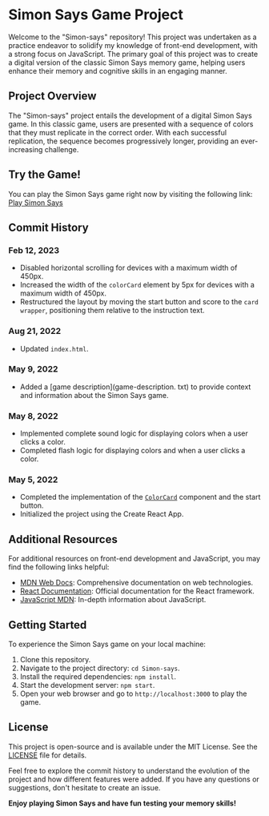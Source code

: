 # Simon Says Game Project

Welcome to the "Simon-says" repository! This project was undertaken as a practice endeavor to solidify my knowledge of front-end development, with a strong focus on JavaScript. The primary goal of this project was to create a digital version of the classic Simon Says memory game, helping users enhance their memory and cognitive skills in an engaging manner.

## Project Overview

The "Simon-says" project entails the development of a digital Simon Says game. In this classic game, users are presented with a sequence of colors that they must replicate in the correct order. With each successful replication, the sequence becomes progressively longer, providing an ever-increasing challenge.

## Try the Game!

You can play the Simon Says game right now by visiting the following link: [Play Simon Says](https://simon-says-orcin.vercel.app/)

## Commit History

### Feb 12, 2023

- Disabled horizontal scrolling for devices with a maximum width of 450px.
- Increased the width of the `colorCard` element by 5px for devices with a maximum width of 450px.
- Restructured the layout by moving the start button and score to the `card wrapper`, positioning them relative to the instruction text.

### Aug 21, 2022

- Updated `index.html`.

### May 9, 2022

- Added a [game description](game-description. txt) to provide context and information about the Simon Says game.

### May 8, 2022

- Implemented complete sound logic for displaying colors when a user clicks a color.
- Completed flash logic for displaying colors and when a user clicks a color.

### May 5, 2022

- Completed the implementation of the [`ColorCard`](src/components/ColorCard.js) component and the start button.
- Initialized the project using the Create React App.

## Additional Resources

For additional resources on front-end development and JavaScript, you may find the following links helpful:

- [MDN Web Docs](https://developer.mozilla.org/): Comprehensive documentation on web technologies.
- [React Documentation](https://reactjs.org/docs/getting-started.html): Official documentation for the React framework.
- [JavaScript MDN](https://developer.mozilla.org/en-US/docs/Web/JavaScript): In-depth information about JavaScript.

## Getting Started

To experience the Simon Says game on your local machine:

1. Clone this repository.
2. Navigate to the project directory: `cd Simon-says`.
3. Install the required dependencies: `npm install`.
4. Start the development server: `npm start`.
5. Open your web browser and go to `http://localhost:3000` to play the game.

## License

This project is open-source and is available under the MIT License. See the [LICENSE](LICENSE) file for details.

Feel free to explore the commit history to understand the evolution of the project and how different features were added. If you have any questions or suggestions, don't hesitate to create an issue.

**Enjoy playing Simon Says and have fun testing your memory skills!**
